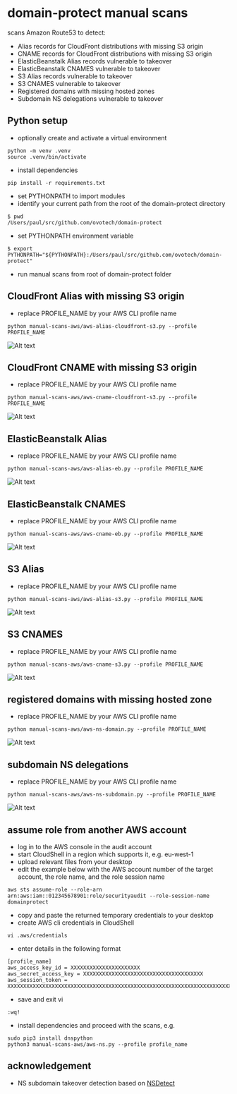 # domain-protect manual scans
scans Amazon Route53 to detect:
* Alias records for CloudFront distributions with missing S3 origin
* CNAME records for CloudFront distributions with missing S3 origin
* ElasticBeanstalk Alias records vulnerable to takeover
* ElasticBeanstalk CNAMES vulnerable to takeover
* S3 Alias records vulnerable to takeover
* S3 CNAMES vulnerable to takeover
* Registered domains with missing hosted zones  
* Subdomain NS delegations vulnerable to takeover

## Python setup
* optionally create and activate a virtual environment
```
python -m venv .venv
source .venv/bin/activate
```
* install dependencies
```
pip install -r requirements.txt
```
* set PYTHONPATH to import modules
* identify your current path from the root of the domain-protect directory
```
$ pwd
/Users/paul/src/github.com/ovotech/domain-protect
```
* set PYTHONPATH environment variable
```
$ export PYTHONPATH="${PYTHONPATH}:/Users/paul/src/github.com/ovotech/domain-protect"
```
* run manual scans from root of domain-protect folder

## CloudFront Alias with missing S3 origin
* replace PROFILE_NAME by your AWS CLI profile name
```
python manual-scans-aws/aws-alias-cloudfront-s3.py --profile PROFILE_NAME
```

![Alt text](images/aws-cloudfront-s3-alias.png?raw=true "CloudFront Alias with missing S3 origin")

## CloudFront CNAME with missing S3 origin
* replace PROFILE_NAME by your AWS CLI profile name
```
python manual-scans-aws/aws-cname-cloudfront-s3.py --profile PROFILE_NAME
```

![Alt text](images/aws-cloudfront-s3-cname.png?raw=true "CloudFront CNAME with missing S3 origin")

## ElasticBeanstalk Alias
* replace PROFILE_NAME by your AWS CLI profile name
```
python manual-scans-aws/aws-alias-eb.py --profile PROFILE_NAME
```

![Alt text](images/aws-eb-alias.png?raw=true "Detect vulnerable S3 Aliases")

## ElasticBeanstalk CNAMES
* replace PROFILE_NAME by your AWS CLI profile name
```
python manual-scans-aws/aws-cname-eb.py --profile PROFILE_NAME
```

![Alt text](images/aws-eb-cnames.png?raw=true "Detect vulnerable ElasticBeanstalk CNAMEs")

## S3 Alias
* replace PROFILE_NAME by your AWS CLI profile name
```
python manual-scans-aws/aws-alias-s3.py --profile PROFILE_NAME
```

![Alt text](images/aws-s3-alias.png?raw=true "Detect vulnerable S3 Aliases")

## S3 CNAMES
* replace PROFILE_NAME by your AWS CLI profile name
```
python manual-scans-aws/aws-cname-s3.py --profile PROFILE_NAME
```

![Alt text](images/aws-s3-cnames.png?raw=true "Detect vulnerable S3 CNAMEs")

## registered domains with missing hosted zone
* replace PROFILE_NAME by your AWS CLI profile name
```
python manual-scans-aws/aws-ns-domain.py --profile PROFILE_NAME
```

![Alt text](images/aws-ns-domain.png?raw=true "Detect vulnerable subdomains")

## subdomain NS delegations
* replace PROFILE_NAME by your AWS CLI profile name
```
python manual-scans-aws/aws-ns-subdomain.py --profile PROFILE_NAME
```

![Alt text](images/aws-ns-subdomain.png?raw=true "Detect vulnerable subdomains")

## assume role from another AWS account
* log in to the AWS console in the audit account
* start CloudShell in a region which supports it, e.g. eu-west-1
* upload relevant files from your desktop  
* edit the example below with the AWS account number of the target account, the role name, and the role session name
```
aws sts assume-role --role-arn arn:aws:iam::012345678901:role/securityaudit --role-session-name domainprotect
```
* copy and paste the returned temporary credentials to your desktop
* create AWS cli credentials in CloudShell
```
vi .aws/credentials
```
* enter details in the following format
```
[profile_name]
aws_access_key_id = XXXXXXXXXXXXXXXXXXXXXX
aws_secret_access_key = XXXXXXXXXXXXXXXXXXXXXXXXXXXXXXXXXXXXXX
aws_session_token = XXXXXXXXXXXXXXXXXXXXXXXXXXXXXXXXXXXXXXXXXXXXXXXXXXXXXXXXXXXXXXXXXXXXXXXXXXXX
```
* save and exit vi
```
:wq!
```
* install dependencies and proceed with the scans, e.g. 
```
sudo pip3 install dnspython
python3 manual-scans-aws/aws-ns.py --profile profile_name
```

## acknowledgement
* NS subdomain takeover detection based on [NSDetect](https://github.com/shivsahni/NSDetect)